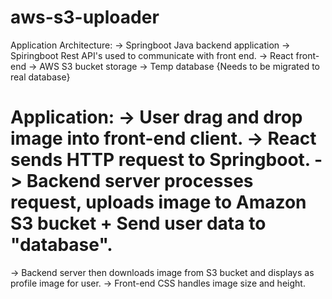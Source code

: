 # aws-s3-uploader

Application Architecture:
-> Springboot Java backend application
-> Spiringboot Rest API's used to communicate with front end.
-> React front-end
-> AWS S3 bucket storage
-> Temp database {Needs to be migrated to real database} 

Application:
-> User drag and drop image into front-end client. 
-> React sends HTTP request to Springboot.
-> Backend server processes request, uploads image to Amazon S3 bucket + Send user data to "database".
===
-> Backend server then downloads image from S3 bucket and displays as profile image for user.
-> Front-end CSS handles image size and height. 



